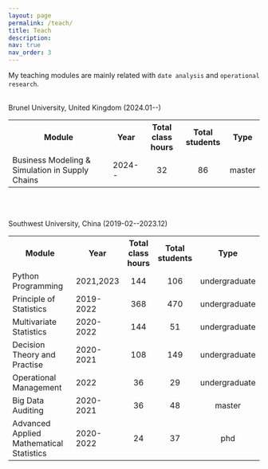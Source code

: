 ```yaml
---
layout: page
permalink: /teach/
title: Teach
description:
nav: true
nav_order: 3
---
```


My teaching modules are mainly related with `date analysis` and `operational research`.

<br>
Brunel University, United Kingdom (2024.01--)

<table style="width:100%;">
  <tr>
    <th style="text-align: center; width:40%">Module</th>
    <th style="text-align: center;">Year</th>
    <th style="text-align: center;">Total class hours</th>
     <th style="text-align: center;">Total students</th>
     <th style="text-align: center;">Type</th>
  </tr>
  <tr>
    <td>Business Modeling & Simulation in Supply Chains</td>
    <td>2024--</td>
    <td style="text-align: center;">32</td>
    <td style="text-align: center;">86</td>
<td style="text-align:center;">master</td>
  </tr>
</table>

<br/>
<br/>

Southwest University, China (2019-02--2023.12)

<table style="width:100%;">
  <tr>
    <th style="text-align: center; width:40%">Module</th>
    <th style="text-align: center;">Year</th>
    <th style="text-align: center;">Total class hours</th>
     <th style="text-align: center;">Total students</th>
     <th style="text-align: center;">Type</th>
  </tr>
  <tr>
    <td>Python Programming</td>
    <td>2021,2023</td>
    <td style="text-align: center;">144</td>
    <td style="text-align: center;">106</td>
<td>undergraduate</td>
  </tr>
  <tr>
    <td>Principle of Statistics</td>
    <td>2019-2022</td>
    <td style="text-align: center;">368</td>
    <td style="text-align: center;">470</td>
<td>undergraduate</td>
  </tr>
  <tr>
    <td>Multivariate Statistics  </td>
    <td>2020-2022</td>
    <td style="text-align: center;">144</td>
    <td style="text-align: center;">51</td>
<td>undergraduate</td>
  </tr>
  <tr>
    <td>Decision Theory and Practise  </td>
    <td>2020-2021</td>
    <td style="text-align: center;">108</td>
    <td style="text-align: center;">149</td>
<td>undergraduate</td>
  </tr>
  <tr>
    <td>Operational Management  </td>
    <td>2022</td>
    <td style="text-align: center;">36</td>
    <td style="text-align: center;">29</td>
<td>undergraduate</td>
  </tr>
  <tr>
    <td>Big Data Auditing  </td>
    <td>2020-2021</td>
    <td style="text-align: center;">36</td>
    <td style="text-align: center;">48</td>
<td style="text-align: center;">master</td>
  </tr>
  <tr>
    <td>Advanced Applied Mathematical Statistics  </td>
    <td>2020-2022</td>
    <td style="text-align: center;">24</td>
    <td style="text-align: center;">37</td>
<td style="text-align: center;">phd</td>
  </tr>
</table>
